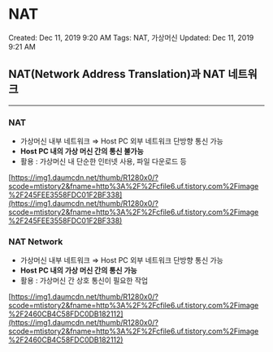 # NAT

Created: Dec 11, 2019 9:20 AM
Tags: NAT, 가상머신
Updated: Dec 11, 2019 9:21 AM

## NAT(Network Address Translation)과 NAT 네트워크

---

### NAT

- 가상머신 내부 네트워크 ⇒ Host PC 외부 네트워크 단방향 통신 가능
- **Host PC 내의 가상 머신 간의 통신 불가능**
- 활용 : 가상머신 내 단순한 인터넷 사용, 파일 다운로드 등

[https://img1.daumcdn.net/thumb/R1280x0/?scode=mtistory2&fname=http%3A%2F%2Fcfile6.uf.tistory.com%2Fimage%2F245FEE3558FDC01F2BF338](https://img1.daumcdn.net/thumb/R1280x0/?scode=mtistory2&fname=http%3A%2F%2Fcfile6.uf.tistory.com%2Fimage%2F245FEE3558FDC01F2BF338)

### NAT Network

- 가상머신 내부 네트워크 ⇒ Host PC 외부 네트워크 단방향 통신 가능
- **Host PC 내의 가상 머신 간의 통신 가능**
- 활용 : 가상머신 간 상호 통신이 필요한 작업

[https://img1.daumcdn.net/thumb/R1280x0/?scode=mtistory2&fname=http%3A%2F%2Fcfile6.uf.tistory.com%2Fimage%2F2460CB4C58FDC0DB182112](https://img1.daumcdn.net/thumb/R1280x0/?scode=mtistory2&fname=http%3A%2F%2Fcfile6.uf.tistory.com%2Fimage%2F2460CB4C58FDC0DB182112)